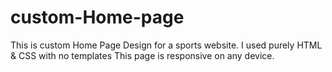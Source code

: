 # custom-Home-page
This is custom Home Page Design for a sports website.
I used purely HTML & CSS with no templates
This page is responsive on any device.
